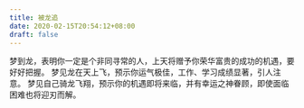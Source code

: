 ```yaml
---
title: 被龙追
date: 2020-02-15T20:54:12+08:00
draft: false
---
```


梦到龙，表明你一定是个非同寻常的人，上天将赠予你荣华富贵的成功的机遇，要好好把握。
梦见龙在天上飞，预示你运气极佳，工作、学习成绩显著，引人注意。
梦见自己骑龙飞翔，预示你的机遇即将来临，并有幸运之神眷顾，即使面临困难也将迎刃而解。
